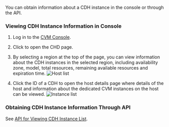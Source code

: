 You can obtain information about a CDH instance in the console or through the API.

### Viewing CDH Instance Information in Console

1. Log in to the [CVM Console](https://console.cloud.tencent.com/cvm/).

2. Click to open the CHD page.

3. By selecting a region at the top of the page, you can view information about the CDH instances in the selected region, including availability zone, model, total resources, remaining available resources and expiration time.
![Host list](https://main.qcloudimg.com/raw/75abff63caa003799977d919105fcb9a.png)

4. Click the ID of a CDH to open the host details page where details of the host and information about the dedicated CVM instances on the host can be viewed.
![Instance list](https://main.qcloudimg.com/raw/3c8ad82eb0a6379ba1ee45a2c2930735.png)

### Obtaining CDH Instance Information Through API

See [API for Viewing CDH Instance List](https://intl.cloud.tencent.com/document/product/213/16474).

